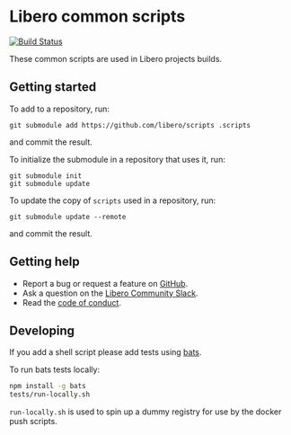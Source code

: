 Libero common scripts
=====================

[![Build Status](https://github.com/libero/scripts/workflows/CI/badge.svg?branch=master)](https://github.com/libero/scripts/actions?query=branch%3Amaster+workflow%3ACI)

These common scripts are used in Libero projects builds.

Getting started
---------------

To add to a repository, run:

```
git submodule add https://github.com/libero/scripts .scripts
```

and commit the result.

To initialize the submodule in a repository that uses it, run:

```
git submodule init
git submodule update
```

To update the copy of `scripts` used in a repository, run:

```
git submodule update --remote
```

and commit the result.

Getting help
------------

- Report a bug or request a feature on [GitHub](https://github.com/libero/libero/issues/new/choose).
- Ask a question on the [Libero Community Slack](https://libero-community.slack.com/).
- Read the [code of conduct](https://libero.pub/code-of-conduct).

Developing
----------

If you add a shell script please add tests using [bats](https://github.com/bats-core/bats-core).

To run bats tests locally:

```sh
npm install -g bats
tests/run-locally.sh
```

`run-locally.sh` is used to spin up a dummy registry for use by the docker push scripts.